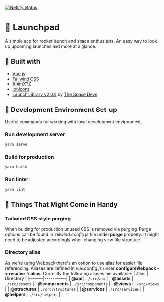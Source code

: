 [![Netlify Status](https://api.netlify.com/api/v1/badges/8235cdd9-2637-408f-800c-d0f8ea5111b2/deploy-status)](https://app.netlify.com/sites/launchpadapp/deploys)

# :rocket: Launchpad

A simple app for rocket launch and space enthusiasts. An easy way to look up upcoming launches and more at a glance.

## :hammer: Built with

- [Vue.js](https://vuejs.org/)
- [Tailwind CSS](https://tailwindcss.com/)
- [AnimXYZ](https://animxyz.com/)
- [Ionicons](https://ionicons.com/)
- [Launch Library v2.0.0](https://thespacedevs.com/llapi) by [The Space Devs](https://thespacedevs.com/)

## :construction: Development Environment Set-up

Useful commands for working with local development environment.

### Run development server

```
yarn serve
```

### Build for production

```
yarn build
```

### Run linter

```
yarn lint
```

## :crystal_ball: Things That Might Come in Handy

### Tailwind CSS style purging

When bulding for production unused CSS is removed via purging. Purge options can be found in _tailwind.config.js_ file under **purge** property. It might need to be adjusted accordingly when changing view file structure.

### Directory alias

As we're using Webpack there's an option to use alias for easier file referencing. Aliases are defined in _vue.config.js_ under **configureWebpack -> resolve -> alias**. Currently the following aliases are available:
| Alias | Directory |
|-------|-----------|
| **@api** | `./src/api` |
| **@assets** | `./src/assets` |
| **@components** | `./src/components` |
| **@views** | `./src/views` |
| **@structures** | `./src/structures` |
| **@services** | `./src/services` |
| **@helpers** | `./src/helpers` |
